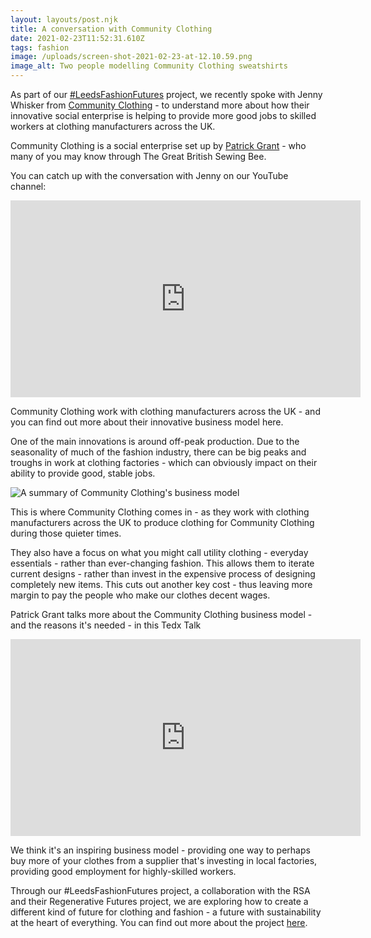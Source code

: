 ```yaml
---
layout: layouts/post.njk
title: A conversation with Community Clothing
date: 2021-02-23T11:52:31.610Z
tags: fashion
image: /uploads/screen-shot-2021-02-23-at-12.10.59.png
image_alt: Two people modelling Community Clothing sweatshirts
---
```

As part of our [\#LeedsFashionFutures](https://www.zerowasteleeds.org.uk/projects/leeds-fashion-futures/) project, we recently spoke with Jenny Whisker from [Community Clothing](https://communityclothing.co.uk/) - to understand more about how their innovative social enterprise is helping to provide more good jobs to skilled workers at clothing manufacturers across the UK.

Community Clothing is a social enterprise set up by [Patrick Grant](https://www.businessoffashion.com/community/people/patrick-grant) - who many of you may know through The Great British Sewing Bee.

You can catch up with the conversation with Jenny on our YouTube channel: 

<iframe width="560" height="315" src="https://www.youtube.com/embed/btGgRVHoj28" frameborder="0" allow="accelerometer; autoplay; clipboard-write; encrypted-media; gyroscope; picture-in-picture" allowfullscreen></iframe>

Community Clothing work with clothing manufacturers across the UK - and you can find out more about their innovative business model here.

One of the main innovations is around off-peak production.  Due to the seasonality of much of the fashion industry, there can be big peaks and troughs in work at clothing factories - which can obviously impact on their ability to provide good, stable jobs.

![A summary of Community Clothing's business model](/uploads/screen-shot-2021-02-23-at-12.13.44.png "A summary of Community Clothing's business model")

This is where Community Clothing comes in - as they work with clothing manufacturers across the UK to produce clothing for Community Clothing during those quieter times.  

They also have a focus on what you might call utility clothing - everyday essentials - rather than ever-changing fashion.  This allows them to iterate current designs - rather than invest in the expensive process of designing completely new items.  This cuts out another key cost - thus leaving more margin to pay the people who make our clothes decent wages.

Patrick Grant talks more about the Community Clothing business model - and the reasons it's needed - in this Tedx Talk

<iframe width="560" height="315" src="https://www.youtube.com/embed/m_p52WrspEE" frameborder="0" allow="accelerometer; autoplay; clipboard-write; encrypted-media; gyroscope; picture-in-picture" allowfullscreen></iframe>

We think it's an inspiring business model - providing one way to perhaps buy more of your clothes from a supplier that's investing in local factories, providing good employment for highly-skilled workers.

Through our #LeedsFashionFutures project, a collaboration with the RSA and their Regenerative Futures project, we are exploring how to create a different kind of future for clothing and fashion - a future with sustainability at the heart of everything.  You can find out more about the project [here](https://www.zerowasteleeds.org.uk/projects/leeds-fashion-futures/).